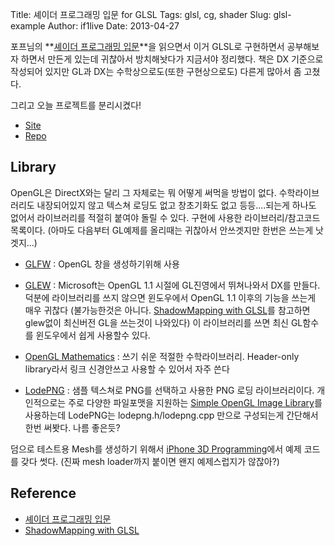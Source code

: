 Title: 셰이더 프로그래밍 입문 for GLSL 
Tags: glsl, cg, shader
Slug: glsl-example
Author: if1live
Date: 2013-04-27

포프님의 **[셰이더 프로그래밍 입문][pope_book]**을 읽으면서 이거 GLSL로 구현하면서 공부해보자 하면서 만든게 있는데 귀찮아서 방치해놧다가 지금서야 정리했다. 책은 DX 기준으로 작성되어 있지만 GL과 DX는 수학상으로도(또한 구현상으로도) 다른게 많아서 좀 고쳤다. 

그리고 오늘 프로젝트를 분리시켰다!

* [Site](http://libsora.so/glsl_example/)
* [Repo](https://github.com/if1live/glsl_example)

## Library
OpenGL은 DirectX와는 달리 그 자체로는 뭐 어떻게 써먹을 방법이 없다. 수학라이브러리도 내장되어있지 않고 텍스쳐 로딩도 없고 창초기화도 없고 등등....되는게 하나도 없어서 라이브러리를 적절히 붙여야 돌릴 수 있다. 구현에 사용한 라이브러리/참고코드 목록이다. (아마도 다음부터 GL예제를 올리때는 귀찮아서 안쓰겟지만 한번은 쓰는게 낫겟지...)

* [GLFW][glfw] : OpenGL 창을 생성하기위해 사용

* [GLEW][glew] : Microsoft는 OpenGL 1.1 시절에 GL진영에서 뛰쳐나와서 DX를 만들다. 
덕분에 라이브러리를 쓰지 않으면 윈도우에서 OpenGL 1.1 이후의 기능을 쓰는게 매우 귀찮다
(불가능한것은 아니다. [ShadowMapping with GLSL][fabiensanglard]를 참고하면 glew없이 최신버전 GL을 쓰는것이 나와있다) 
이 라이브러리를 쓰면 최신 GL함수를 윈도우에서 쉽게 사용할수 있다.

* [OpenGL Mathematics][glm] : 쓰기 쉬운 적절한 수학라이브러리. 
Header-only library라서 링크 신경안쓰고 사용할 수 있어서 자주 쓴다

* [LodePNG][lodepng] : 샘플 텍스쳐로 PNG를 선택하고 사용한 PNG 로딩 라이브러리이다. 
개인적으로는 주로 다양한 파일포맷을 지원하는 [Simple OpenGL Image Library][soil]를 사용하는데 LodePNG는 lodepng.h/lodepng.cpp 만으로 구성되는게 간단해서 한번 써봣다. 
나름 좋은듯?

덤으로 테스트용 Mesh를 생성하기 위해서 [iPhone 3D Programming][iphone3d]에서 예제 코드를 갖다 썻다. 
(진짜 mesh loader까지 붙이면 왠지 예제스럽지가 않잖아?)

## Reference
* [셰이더 프로그래밍 입문][pope_book]
* [ShadowMapping with GLSL][fabiensanglard]

[pope_book]: http://www.hanb.co.kr/book/look.html?isbn=978-89-7914-949-4
[fabiensanglard]: http://fabiensanglard.net/shadowmapping/index.php
[release]: /static/static/glsl_example/glsl_example.zip
[iphone3d]: http://ofps.oreilly.com/titles/9780596804824/
[glew]: http://glew.sourceforge.net/
[glfw]: http://www.glfw.org/
[glm]: http://glm.g-truc.net
[lodepng]: http://lodev.org/lodepng/
[soil]: http://www.lonesock.net/soil.html